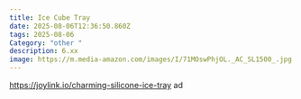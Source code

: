 ```yaml
---
title: Ice Cube Tray
date: 2025-08-06T12:36:50.860Z
tags: 2025-08-06
Category: "other "
description: 6.xx
image: https://m.media-amazon.com/images/I/71MOswPhjOL._AC_SL1500_.jpg
---
```

https://joylink.io/charming-silicone-ice-tray ad